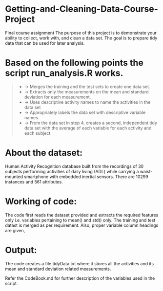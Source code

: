# Getting-and-Cleaning-Data-Course-Project
Final course assignment
The purpose of this project is to demonstrate your ability to collect, work with, and clean a data set. The goal is to prepare tidy data that can be used for later analysis.

# Based on the following points the script run_analysis.R works.
>* -> Merges the training and the test sets to create one data set.
>* -> Extracts only the measurements on the mean and standard deviation for each measurement.
>* -> Uses descriptive activity names to name the activities in the data set
>* -> Appropriately labels the data set with descriptive variable names.
>* -> From the data set in step 4, creates a second, independent tidy data set with the average of each variable for each activity and each subject.

# About the dataset:
Human Activity Recognition database built from the recordings of 30 subjects performing activities of daily living (ADL) while carrying a waist-mounted smartphone with embedded inertial sensors. There are 10299 instances and 561 attributes. 

# Working of code:
The code first reads the dataset provided and extracts the required features only i.e. variables pertaining to mean() and std() only. The training and test datast is merged as per requirement. Also, proper variable column headings are given,

# Output:
The code creates a file tidyData.txt where it stores all the activities and its mean and standard deviation related measurements.

Refer the CodeBook.md for further description of the variables used in the script. 
